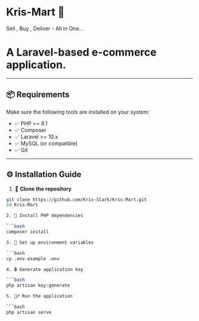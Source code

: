 # Kris-Mart 🛒
Sell , Buy , Deliver - All in One...
# A Laravel-based e-commerce application.

---

## 📦 Requirements

Make sure the following tools are installed on your system:

- ✅ PHP >= 8.1  
- ✅ Composer  
- ✅ Laravel >= 10.x  
- ✅ MySQL (or compatible)  
- ✅ Git  

---

## ⚙️ Installation Guide

1. 🚚 **Clone the repository**

```bash
git clone https://github.com/Krix-Slark/Kris-Mart.git
cd Kris-Mart

2. 🧩 Install PHP dependencies

```bash 
composer install

3. 🔧 Set up environment variables

```bash
cp .env.example .env

4. 🔒 Generate application key

```bash
php artisan key:generate

5. 🏃‍♂️ Run the application

```bash
php artisan serve
